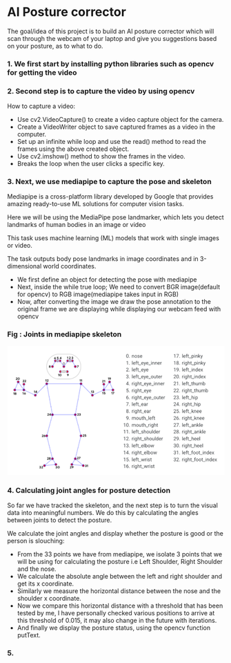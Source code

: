# AI Posture corrector

The goal/idea of this project is to build an AI posture corrector which will scan through the webcam of your laptop and give you suggestions based on your posture, as to what to do.

### 1. We first start by installing python libraries such as opencv for getting the video

### 2. Second step is to capture the video by using opencv

How to capture a video:
- Use cv2.VideoCapture() to create a video capture object for the camera.
- Create a VideoWriter object to save captured frames as a video in the computer.
- Set up an infinite while loop and use the read() method to read the frames using the above created object.
- Use cv2.imshow() method to show the frames in the video.
- Breaks the loop when the user clicks a specific key.

### 3. Next, we use mediapipe to capture the pose and skeleton

Mediapipe is a cross-platform library developed by Google that provides amazing ready-to-use ML solutions for computer vision tasks.

Here we will be using the MediaPipe pose landmarker, which lets you detect landmarks of human bodies in an image or video

This task uses machine learning (ML) models that work with single images or video.

The task outputs body pose landmarks in image coordinates and in 3-dimensional world coordinates.

- We first define an object for detecting the pose with mediapipe
- Next, inside the while true loop; We need to convert BGR image(default for opencv) to RGB image(mediapipe takes input in RGB)
- Now, after converting the image we draw the pose annotation to the original frame we are displaying while displaying our webcam feed with opencv


### Fig : Joints in mediapipe skeleton

![Joints/Skeleton in mediapipe](image.png)


### 4. Calculating joint angles for posture detection

So far we have tracked the skeleton, and the next step is to turn the visual data into meaningful numbers.
We do this by calculating the angles between joints to detect the posture.

We calculate the joint angles and display whether the posture is good or the person is slouching: 
- From the 33 points we have from mediapipe, we isolate 3 points that we will be using for calculating the posture i.e Left Shoulder, Right Shoulder and the nose.
- We calculate the absolute angle between the left and right shoulder and get its x coordinate.
- Similarly we measure the horizontal distance between the nose and the shoulder x coordinate.
- Now we compare this horizontal distance with a threshold that has been tested by me, I have personally checked various positions to arrive at this threshold of 0.015, it may also change in the future with iterations.
- And finally we display the posture status, using the opencv function putText.

### 5. 